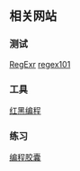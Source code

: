 ##  相关网站
###   测试
[RegExr](https://regexr-cn.com/)
[regex101](https://regex101.com/) 

###   工具
[红黑编程](http://tool.rbtree.cn/)

###   练习
[编程胶囊](https://www.codejiaonang.com/#/course/regex_chapter1/0/0)
